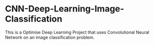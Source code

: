 # CNN-Deep-Learning-Image-Classification

This is a Optimise Deep Learning Project that uses Convolutional Neural Network on an image classification problem.
